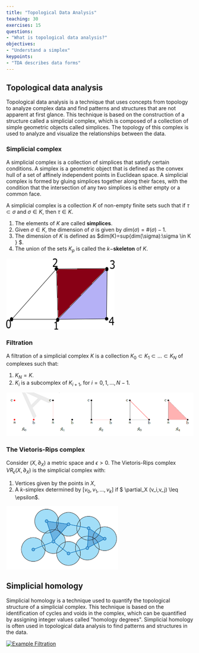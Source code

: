 ```yaml
---
title: "Topological Data Analysis"
teaching: 30
exercises: 15
questions:
- "What is topological data analysis?"
objectives:
- "Understand a simplex"
keypoints:
- "TDA describes data forms"
---
```


## **Topological data analysis**

Topological data analysis is a technique that uses concepts from topology to analyze complex data and find patterns and structures that are not apparent at first glance. This technique is based on the construction of a structure called a simplicial complex, which is composed of a collection of simple geometric objects called simplices. The topology of this complex is used to analyze and visualize the relationships between the data.

### **Simplicial complex**
A simplicial complex is a collection of simplices that satisfy certain conditions. A simplex is a geometric object that is defined as the convex hull of a set of affinely independent points in Euclidean space. A simplicial complex is formed by gluing simplices together along their faces, with the condition that the intersection of any two simplices is either empty or a common face.

A simplicial complex is a collection $K$ of non-empty finite sets such that if $\tau\subset \sigma$ and $\sigma\in K$, then $\tau\in K$.

1. The elements of $K$ are called **simplices**.
2. Given $\sigma \in K$, the dimension of 
$\sigma$ is given by $dim(\sigma)=\#(\sigma)-1$.
 3. The dimension of $K$ is defined as 
 $dim(K)=sup\{dim(\sigma):\sigma \in K \} $.
4. The union of the sets $K_p$ is called the $k-$**skeleton** of $K$.
  
  <a href="../fig/Tda-ejemplo1Simplejo.png">
  <img src="../fig/Tda-ejemplo1Simplejo.png" alt="Example" />
</a>

  ### **Filtration**
  A filtration of a simplicial complex $K$ is a collection $K_0 \subset K_1 \subset ... \subset K_N$ of complexes such that:
  1. $K_N=K$.
  2. $K_i$ is a subcomplex of $K_{i+1}$, for $i=0,1,...,N-1$.

  <a href="../fig/Tda-Filtacion1.png">
  <img src="../fig/Tda-Filtacion1.png" alt="Example Filtration" />
</a>

### **The Vietoris-Rips complex**
Consider $(X,\partial_X)$ a metric space and $\epsilon >0$. The Vietoris-Rips complex $VR_{\epsilon}(X,\partial_X)$ is the simplicial complex with:
1. Vertices given by the points in $X$,
2. A $k$-simplex determined by $[v_0,v_1,\ldots,v_k]$ if $ \partial_X (v_i,v_j) \leq \epsilon$.


  <a href="../fig/Tda-Vietoris-Rips.png">
  <img src="../fig/Tda-Vietoris-Rips.png" alt="Example Filtration" />
</a>

## **Simplicial homology**

Simplicial homology is a technique used to quantify the topological structure of a simplicial complex. This technique is based on the identification of cycles and voids in the complex, which can be quantified by assigning integer values called "homology degrees". Simplicial homology is often used in topological data analysis to find patterns and structures in the data.

  <a href="../fig/Tda_FiltracionHPmayo 2023.ggb">
  <img src="../fig/Tda_FiltracionHPmayo 2023.ggb" alt="Example Filtration" />
</a>
